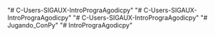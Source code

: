"# C-Users-SIGAUX-IntroPrograAgodicpy" 
"# C-Users-SIGAUX-IntroPrograAgodicpy" 
"# C-Users-SIGAUX-IntroPrograAgodicpy" 
"# Jugando_ConPy" 
"# IntroPrograAgodicpy" 
